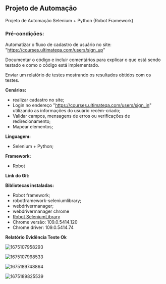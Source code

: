 ## Projeto de Automação

Projeto de Automação Selenium + Python (Robot Framework)

### Pré-condições:

Automatizar o fluxo de cadastro de usuário no site: "https://courses.ultimateqa.com/users/sign_up"

Documentar o código e incluir comentários para explicar o que está sendo testado e como o código está implementado.

Enviar um relatório de testes mostrando os resultados obtidos com os testes.

**Cenários:**

* realizar cadastro no site;
* Login no endereço "https://courses.ultimateqa.com/users/sign_in" utilizando as informações do usuário recém-criado;
* Validar campos, mensagens de erros ou verificações de redirecionamento;
* Mapear elementos;

**Linguagem:**

* Selenium + Python;

**Framework:**

* Robot

**Link do Git:**

**Bibliotecas instaladas:**

* Robot framework;
* robotframework-seleniumlibrary;
* webdrivermanager;
* webdrivermanager chrome
* [Robot SeleniumLibrary](https://robotframework.org/SeleniumLibrary/SeleniumLibrary.html "Robot SeleniumLibrary")
* Chrome versão: 109.0.5414.120
* Chrome driver: 109.0.5414.74

**Relatório Evidência Teste Ok**

![1675107958293](https://github.com/rosedias/automationRobotFramework/blob/master/img/1675107958293.png)

![1675107998533](https://github.com/rosedias/automationRobotFramework/blob/master/img/1675107998533.png)

![1675189748864](https://github.com/rosedias/automationRobotFramework/blob/master/img//1675189748864.png)


![1675189825539](https://github.com/rosedias/automationRobotFramework/blob/master/img//1675189825539.png)
